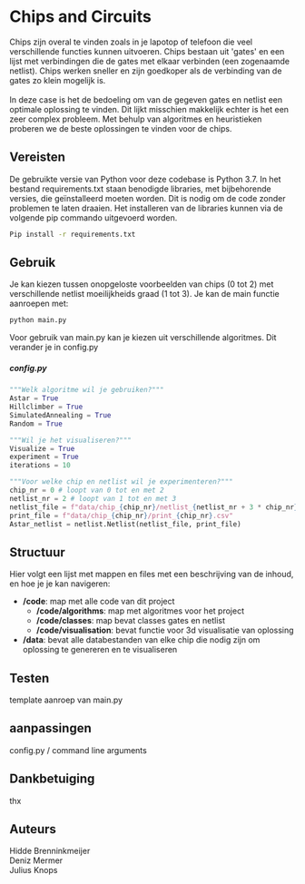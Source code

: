 # Chips and Circuits
Chips zijn overal te vinden zoals in je lapotop of telefoon die veel verschillende functies kunnen uitvoeren. Chips bestaan uit 'gates' en een lijst met verbindingen die de gates met elkaar verbinden (een zogenaamde netlist). Chips werken sneller en zijn goedkoper als de verbinding van de gates zo klein mogelijk is.\
\
In deze case is het de bedoeling om van de gegeven gates en netlist een optimale oplossing te vinden. Dit lijkt misschien makkelijk echter is het een zeer complex probleem. Met behulp van algoritmes en heuristieken proberen we de beste oplossingen te vinden voor de chips. 

## Vereisten

De gebruikte versie van Python voor deze codebase is Python 3.7. In het bestand requirements.txt staan benodigde libraries, met bijbehorende versies, die geïnstalleerd moeten worden. Dit is nodig om de code zonder problemen te laten draaien. Het installeren van de libraries kunnen via de volgende pip commando uitgevoerd worden.

```bash
Pip install -r requirements.txt
```
## Gebruik 

Je kan kiezen tussen onopgeloste voorbeelden van chips (0 tot 2) met verschillende netlist moeilijkheids graad (1 tot 3). 
Je kan de main functie aanroepen met:

```bash
python main.py
```
Voor gebruik van main.py kan je kiezen uit verschillende algoritmes. Dit verander je in config.py
##### config.py
```python
"""Welk algoritme wil je gebruiken?"""
Astar = True 
Hillclimber = True 
SimulatedAnnealing = True
Random = True

"""Wil je het visualiseren?"""
Visualize = True
experiment = True
iterations = 10

"""Voor welke chip en netlist wil je experimenteren?"""
chip_nr = 0 # loopt van 0 tot en met 2
netlist_nr = 2 # loopt van 1 tot en met 3
netlist_file = f"data/chip_{chip_nr}/netlist_{netlist_nr + 3 * chip_nr}.csv"
print_file = f"data/chip_{chip_nr}/print_{chip_nr}.csv"
Astar_netlist = netlist.Netlist(netlist_file, print_file)
```
## Structuur

Hier volgt een lijst met mappen en files met een beschrijving van de inhoud, en hoe je je kan navigeren:
- **/code**: map met alle code van dit project
    - **/code/algorithms**: map met algoritmes voor het project
    - **/code/classes**: map bevat classes gates en netlist
    - **/code/visualisation**: bevat functie voor 3d visualisatie van oplossing
- **/data**: bevat alle databestanden van elke chip die nodig zijn om oplossing te genereren en te visualiseren

## Testen

template aanroep van main.py

## aanpassingen

config.py / command line arguments

## Dankbetuiging
thx

## Auteurs

Hidde Brenninkmeijer\
Deniz Mermer\
Julius Knops